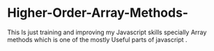 # Higher-Order-Array-Methods-
This Is just training and improving my Javascript skills specially Array methods which is one of the mostly Useful  parts of javascript  .


